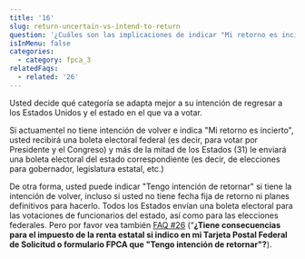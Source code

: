 ```yaml
---
title: '16'
slug: return-uncertain-vs-intend-to-return
question: '¿Cuáles son las implicaciones de indicar "Mi retorno es incierto" o "Tengo intención de retornarr"?'
isInMenu: false
categories:
  - category: fpca_3
relatedFaqs:
  - related: '26'
---
```

Usted decide qué categoría se adapta mejor a su intención de regresar a los Estados Unidos y el estado en el que va a votar.

Si actuamentel no tiene intención de volver e indica "Mi retorno es incierto", usted recibirá una boleta electoral federal (es decir, para votar por Presidente y el Congreso) y más de la mitad de los Estados (31) le enviará una boleta electoral del estado correspondiente (es decir, de elecciones para gobernador, legislatura estatal, etc.)

De otra forma, usted puede indicar "Tengo intención de retornar" si tiene la intención de volver, incluso si usted no tiene fecha fija de retorno ni planes definitivos para hacerlo. Todos los Estados envían una boleta electoral para las votaciones de funcionarios del estado, así como para las elecciones federales. Pero por favor vea también [FAQ #26](/faqs/26) (“**¿Tiene consecuencias para el impuesto de la renta estatal si indico en mi Tarjeta Postal Federal de Solicitud o formulario FPCA que "Tengo intención de retornar"?**).